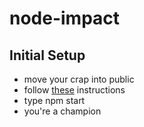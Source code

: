 node-impact
===========

Initial Setup
-----------
- move your crap into public
- follow [these](https://www.npmjs.com/package/impact-worldmaster) instructions
- type npm start
- you're a champion










